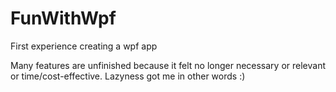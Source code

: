 # FunWithWpf
First experience creating a wpf app


Many features are unfinished because it felt no longer necessary or relevant or time/cost-effective. Lazyness got me in other words :)
